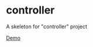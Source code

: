 controller
==========

A skeleton for "controller" project

[Demo](http://kimjaeeun.github.io/controller)

